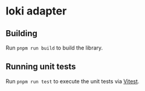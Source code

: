 # loki adapter

## Building

Run `pnpm run build` to build the library.

## Running unit tests

Run `pnpm run test` to execute the unit tests via [Vitest](https://vitest.dev/).
